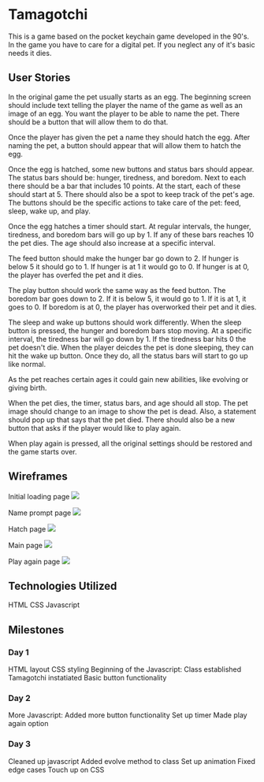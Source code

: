 # Tamagotchi

This is a game based on the pocket keychain game developed in the 90's.  In the game you have to care for a digital pet.  If you neglect any of it's basic needs it dies. 

## User Stories

In the original game the pet usually starts as an egg.  The beginning screen should include text telling the player the name of the game as well as an image of an egg.  You want the player to be able to name the pet.  There should be a button that will allow them to do that.

Once the player has given the pet a name they should hatch the egg.  After naming the pet, a button should appear that will allow them to hatch the egg. 

Once the egg is hatched, some new buttons and status bars should appear.  The status bars should be: hunger, tiredness, and boredom.  Next to each there should be a bar that includes 10 points. At the start, each of these should start at 5.  There should also be a spot to keep track of the pet's age.  The buttons should be the specific actions to take care of the pet: feed, sleep, wake up, and play.

Once the egg hatches a timer should start.  At regular intervals, the hunger, tiredness, and boredom bars will go up by 1.  If any of these bars reaches 10 the pet dies. The age should also increase at a specific interval.

The feed button should make the hunger bar go down to 2.  If hunger is below 5 it should go to 1.  If hunger is at 1 it would go to 0. If hunger is at 0, the player has overfed the pet and it dies.

The play button should work the same way as the feed button.  The boredom bar goes down to 2. If it is below 5, it would go to 1.  If it is at 1, it goes to 0.  If boredom is at 0, the player has overworked their pet and it dies.

The sleep and wake up buttons should work differently. When the sleep button is pressed, the hunger and boredom bars stop moving.  At a specific interval, the tiredness bar will go down by 1. If the tiredness bar hits 0 the pet doesn't die.  When the player deicdes the pet is done sleeping, they can hit the wake up button.  Once they do, all the status bars will start to go up like normal.

As the pet reaches certain ages it could gain new abilities, like evolving or giving birth.

When the pet dies, the timer, status bars, and age should all stop.  The pet image should change to an image to show the pet is dead.  Also, a statement should pop up that says that the pet died.  There should also be a new button that asks if the player would like to play again.

When play again is pressed, all the original settings should be restored and the game starts over.      


## Wireframes

Initial loading page
![](initial-page.JPG)

Name prompt page
![](name-prompt-page.JPG)

Hatch page
![](hatch-page.JPG)

Main page
![](main-page.JPG)

Play again page
![](play-again-page.JPG)

## Technologies Utilized

HTML
CSS
Javascript

## Milestones

### Day 1
HTML layout
CSS styling
Beginning of the Javascript:
	Class established
	Tamagotchi instatiated
	Basic button functionality

### Day 2
More Javascript:
	Added more button functionality
	Set up timer
	Made play again option

### Day 3
Cleaned up javascript
Added evolve method to class
Set up animation
Fixed edge cases
Touch up on CSS

